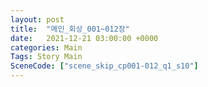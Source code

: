 ```yaml
---
layout: post
title:  "메인_회상_001~012장"
date:   2021-12-21 03:00:00 +0000
categories: Main
Tags: Story Main
SceneCode: ["scene_skip_cp001-012_q1_s10"]
---
```


